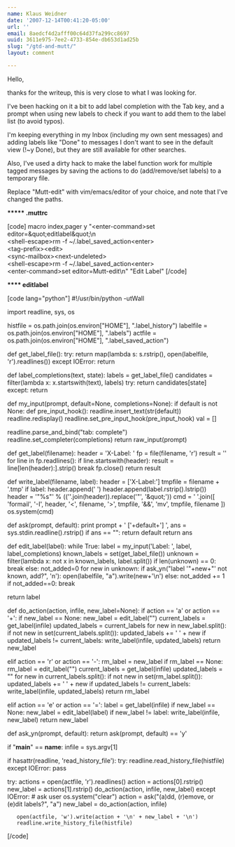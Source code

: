```yaml
---
name: Klaus Weidner
date: '2007-12-14T00:41:20-05:00'
url: ''
email: 8aedcf4d2afff00c64d37fa299cc8697
uuid: 3611e975-7ee2-4733-854e-db653d1ad25b
slug: "/gtd-and-mutt/"
layout: comment

---
```


Hello,

thanks for the writeup, this is very close to what I was looking for.

I've been hacking on it a bit to add label completion with the Tab key, and a prompt when using new labels to check if you want to add them to the label list (to avoid typos).

I'm keeping everything in my Inbox (including my own sent messages) and adding labels like "Done" to messages I don't want to see in the default view (!~y Done), but they are still available for other searches.

Also, I've used a dirty hack to make the label function work for multiple tagged messages by saving the actions to do (add/remove/set labels) to a temporary file.

Replace "Mutt-edit" with vim/emacs/editor of your choice, and note that I've changed the paths.

<b>***** .muttrc</b>

[code]
macro index,pager y &quot;&lt;enter-command&gt;set editor=\&quot;editlabel\&quot;\n\
&lt;shell-escape&gt;rm -f ~/.label_saved_action&lt;enter&gt;\
&lt;tag-prefix&gt;&lt;edit&gt;\
&lt;sync-mailbox&gt;&lt;next-undeleted&gt;\
&lt;shell-escape&gt;rm -f ~/.label_saved_action&lt;enter&gt;\
&lt;enter-command&gt;set editor=Mutt-edit\n&quot; &quot;Edit Label&quot;
[/code]

<b>**** editlabel</b>

[code lang="python"]
#!/usr/bin/python -utWall

import readline, sys, os

histfile = os.path.join(os.environ[&quot;HOME&quot;], &quot;.label_history&quot;)
labelfile = os.path.join(os.environ[&quot;HOME&quot;], &quot;.labels&quot;)
actfile = os.path.join(os.environ[&quot;HOME&quot;], &quot;.label_saved_action&quot;)

def get_label_file():
   try:
       return map(lambda s: s.rstrip(), open(labelfile, 'r').readlines())
   except IOError:
       return

def label_completions(text, state):
   labels = get_label_file()
   candidates = filter(lambda x: x.startswith(text), labels)
   try:
       return candidates[state]
   except:
       return

def my_input(prompt, default=None, completions=None):
   if default is not None:
       def pre_input_hook():
           readline.insert_text(str(default))
           readline.redisplay()
       readline.set_pre_input_hook(pre_input_hook)
       val = []

   readline.parse_and_bind(&quot;tab: complete&quot;)
   readline.set_completer(completions)
   return raw_input(prompt)

def get_label(filename):
   header = 'X-Label: '
   fp = file(filename, 'r')
   result = ''
   for line in fp.readlines():
       if line.startswith(header):
           result = line[len(header):].strip()
           break
   fp.close()
   return result

def write_label(filename, label):
   header = ['X-Label:']
   tmpfile = filename + '.tmp'
   if label:
       header.append(' ')
       header.append(label.rstrip().lstrip())
   header = '&quot;%s&quot;' % ((''.join(header)).replace('&quot;', '\&quot;'))
   cmd = ' '.join([ 'formail',
                    '-I',
                    header,
                    '&lt;',
                    filename,
                    '&gt;',
                    tmpfile,
                    '&amp;&amp;',
                    'mv',
                    tmpfile,
                    filename
                    ])
   os.system(cmd)

def ask(prompt, default):
   print prompt + ' ['+default+'] ',
   ans = sys.stdin.readline().rstrip()
   if ans == &quot;&quot;:
       return default
   return ans

def edit_label(label):
   while True:
       label = my_input('Label: ', label, label_completions)
       known_labels = set(get_label_file())
       unknown = filter(lambda x: not x in known_labels, label.split())
       if len(unknown) == 0:
           break
       else:
           not_added=0
           for new in unknown:
               if ask_yn(&quot;label '&quot;+new+&quot;' not known, add?&quot;, 'n'):
                   open(labelfile, &quot;a&quot;).write(new+'\n')
               else:
                   not_added += 1
           if not_added==0:
               break

   return label

def do_action(action, infile, new_label=None):
   if action == 'a' or action == '+':
       if new_label == None:
           new_label = edit_label(&quot;&quot;)
       current_labels = get_label(infile)
       updated_labels = current_labels
       for new in new_label.split():
           if not new in set(current_labels.split()):
               updated_labels += ' ' + new
       if updated_labels != current_labels:
           write_label(infile, updated_labels)
       return new_label

   elif action == 'r' or action == '-':
       rm_label = new_label
       if rm_label == None:
           rm_label = edit_label(&quot;&quot;)
       current_labels = get_label(infile)
       updated_labels = &quot;&quot;
       for new in current_labels.split():
           if not new in set(rm_label.split()):
               updated_labels += ' ' + new
       if updated_labels != current_labels:
           write_label(infile, updated_labels)
       return rm_label

   elif action == 'e' or action == '=':
       label = get_label(infile)
       if new_label == None:
           new_label = edit_label(label)
       if new_label != label:
           write_label(infile, new_label)
       return new_label

def ask_yn(prompt, default):
   return ask(prompt, default) == 'y'

if &quot;__main__&quot; == __name__:
   infile = sys.argv[1]

   if hasattr(readline, 'read_history_file'):
       try:
           readline.read_history_file(histfile)
       except IOError:
           pass

   try:
       actions = open(actfile, 'r').readlines()
       action = actions[0].rstrip()
       new_label = actions[1].rstrip()
       do_action(action, infile, new_label)
   except IOError:
       # ask user
       os.system(&quot;clear&quot;)
       action = ask(&quot;(a)dd, (r)emove, or (e)dit labels?&quot;, &quot;a&quot;)
       new_label = do_action(action, infile)

       open(actfile, 'w').write(action + '\n' + new_label + '\n')
       readline.write_history_file(histfile)
[/code]

